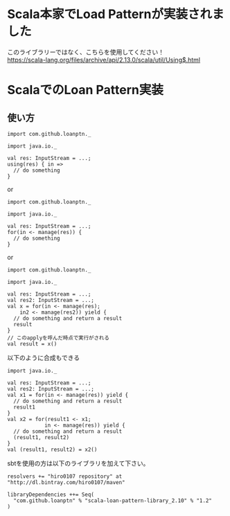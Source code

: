 # Scala本家でLoad Patternが実装されました

このライブラリーではなく、こちらを使用してください！  
https://scala-lang.org/files/archive/api/2.13.0/scala/util/Using$.html

# ScalaでのLoan Pattern実装

## 使い方
```
import com.github.loanptn._

import java.io._

val res: InputStream = ...;
using(res) { in =>
  // do something
}
```

or

```
import com.github.loanptn._

import java.io._

val res: InputStream = ...;
for(in <- manage(res)) {
  // do something
}
```

or

```
import com.github.loanptn._

import java.io._

val res: InputStream = ...;
val res2: InputStream = ...;
val x = for(in <- manage(res);
    in2 <- manage(res2)) yield {
  // do something and return a result
  result
}
// このapplyを呼んだ時点で実行がされる
val result = x()
```

以下のように合成もできる

```
import java.io._

val res: InputStream = ...;
val res2: InputStream = ...;
val x1 = for(in <- manage(res)) yield {
  // do something and return a result
  result1
}
val x2 = for(result1 <- x1;
            in <- manage(res)) yield {
  // do something and return a result
  (result1, result2)
}
val (result1, result2) = x2()
```

sbtを使用の方は以下のライブラリを加えて下さい。

```
resolvers += "hiro0107 repository" at "http://dl.bintray.com/hiro0107/maven"

libraryDependencies ++= Seq(
  "com.github.loanptn" % "scala-loan-pattern-library_2.10" % "1.2"
)
```
